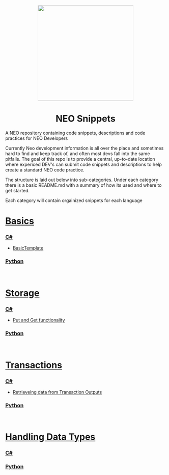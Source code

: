 <p align="center">
  <img
    src="./neo-snippets-logo-solo.png"
    width="300px;">
</p>

<h1 align="center">NEO Snippets</h1>


A NEO repository containing code snippets, descriptions and code practices for NEO Developers

Currently Neo development information is all over the place and sometimes hard to find and keep track of, and often most devs fall into the same pitfalls. The goal of this repo is to provide a central, up-to-date location where expericed DEV's can submit code snippets and descriptions to help create a standard NEO code practice.

The structure is laid out below into sub-categories. Under each category there is a basic README.md with a summary of how its used and where to get started. 

Each category will contain orgainized snippets for each language

# [Basics](./Basics)
### [C#](./Basics/csharp-basics)
- [BasicTemplate](./Basics/csharp-basics/BasicTemplate.cs)

### [Python](./Basics/python-basics)

<br>

# [Storage](./Storage)
### [C#](./Storage/csharp-storage)
- [Put and Get functionality](./Storage/csharp-storage/CSharpStorage.cs)

### [Python](./Storage/python-storage)

<br>

# [Transactions](./Transactions)
### [C#](./Transactions/csharp-transactions)
- [Retrieveing data from Transaction Outputs](./Transactions/csharp-transactions/TransactionOutputs.cs)

### [Python](./Transactions/python-transactions)

<br>

# [Handling Data Types](./HandlingDataTypes)
### [C#](./HandlingDataTypes/csharp-handling-data-types)

### [Python](./HandlingDataTypes/python-handling-data-types)

<br>